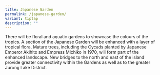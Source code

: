 ```yaml
---
title: Japanese Garden
permalink: /japanese-garden/
variant: tiptap
description: ""
---
```

<p>There will be floral and aquatic gardens to showcase the colours of the
tropics. A section of the Japanese Garden will be enhanced with a layer
of tropical flora. Mature trees, including the Cycads planted by Japanese
Emperor Akihito and Empress Michiko in 1970, will form part of the enhanced
landscape. New bridges to the north and east of the island provide greater
connectivity within the Gardens as well as to the greater Jurong Lake District.&nbsp;</p>
<p></p>
<p></p>
<p></p>